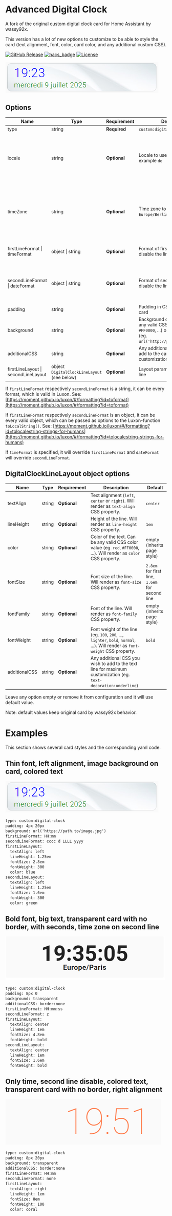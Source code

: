 # Advanced Digital Clock

A fork of the original custom digital clock card for Home Assistant by wassy92x.

This version has a lot of new options to customize to be able to style the card (text alignment, font, color, card color, and any additional custom CSS).

[![GitHub Release][releases-shield]][releases]
[![hacs_badge](https://img.shields.io/badge/HACS-Default-orange.svg?style=for-the-badge)](https://github.com/hacs/integration)
[![License][license-shield]](LICENSE.md)

![Image of Digital Clock Card](https://github.com/sierramike/advanced-lovelace-digital-clock/blob/master/.images/advanced-digital-clock.png?raw=true)

## Options

| Name              | Type    | Requirement  | Description                                 | Default             |
| ----------------- | ------- | ------------ | ------------------------------------------- | ------------------- |
| type              | string  | **Required** | `custom:digital-clock`                      |                     |
| locale            | string  | **Optional** | Locale to use for formatting. For example `de` | locale set in your home assistant profile otherwise your browser locale |
| timeZone          | string  | **Optional** | Time zone to use. For example `Europe/Berlin` | time zone set in your home assistant profile otherwise your browser time zone |
| firstLineFormat &#124; timeFormat   | object &#124; string | **Optional** | Format of first line (`none` will disable the line)           | { hour: '2-digit', minute: '2-digit' } |
| secondLineFormat &#124; dateFormat | object  &#124; string  | **Optional** | Format of second line (`none` will disable the line)          | { weekday: 'short', day: '2-digit', month: 'short' } |
| padding           | string  | **Optional** | Padding in CSS format for the card          | 8px 0               |
| background        | string  | **Optional** | Background of the card. Can be any valid CSS color (eg. `red`, `#FF0000`, ...) or an url to an image (eg. `url('http://path.to/image.jpg'`) | |
| additionalCSS     | string  | **Optional** | Any additional CSS you wish to add to the card for maximum customization (eg. `border:none`) |  |
| firstLineLayout &#124; secondLineLayout | object `DigitalClockLineLayout` (see below) | **Optional** | Layout parameters for each text line | |

If `firstLineFormat` respectively `secondLineFormat` is a string, it can be every format, which is valid in Luxon.
See: [https://moment.github.io/luxon/#/formatting?id=toformat](https://moment.github.io/luxon/#/formatting?id=toformat)

If `firstLineFormat` respectively `secondLineFormat` is an object, it can be every valid object, which can be passed as options to the Luxon-function `toLocalString()`.
See: [https://moment.github.io/luxon/#/formatting?id=tolocalestring-strings-for-humans](https://moment.github.io/luxon/#/formatting?id=tolocalestring-strings-for-humans)

If `timeFormat` is specified, it will override `firstLineFormat` and `dateFormat` will override `secondLineFormat`.

## DigitalClockLineLayout object options

| Name              | Type    | Requirement  | Description                                 | Default             |
| ----------------- | ------- | ------------ | ------------------------------------------- | ------------------- |
| textAlign         | string  | **Optional** | Text alignment (`left`, `center` or `right`). Will render as `text-align` CSS property. | `center`            |
| lineHeight        | string  | **Optional** | Height of the line. Will render as `line-height` CSS property. | `1em` |
| color             | string  | **Optional** | Color of the text. Can be any valid CSS color value (eg. `red`, `#FF0000`, ...). Will render as `color` CSS property. | empty (inherits page style) |
| fontSize          | string  | **Optional** | Font size of the line. Will render as `font-size` CSS property. | `2.8em` for first line, `1.6em` for second line |
| fontFamily        | string  | **Optional** | Font of the line. Will render as `font-family` CSS property. | empty (inherits page style) |
| fontWeight        | string  | **Optional** | Font weight of the line (eg. `100`, `200`, ..., `lighter`, `bold`, `normal`, ...). Will render as `font-weight` CSS property. | `bold` |
| additionalCSS     | string  | **Optional** | Any additional CSS you wish to add to the text line for maximum customization (eg.  `text-decoration:underline`) |  |

Leave any option empty or remove it from configuration and it will use default value.

Note: default values keep original card by wassy92x behavior.

# Examples

This section shows several card styles and the corresponding yaml code.

## Thin font, left alignment, image background on card, colored text

![Image of Digital Clock Card](https://github.com/sierramike/advanced-lovelace-digital-clock/blob/master/.images/advanced-digital-clock.png?raw=true)

```
type: custom:digital-clock
padding: 4px 20px
background: url('https://path.to/image.jpg')
firstLineFormat: HH:mm
secondLineFormat: cccc d LLLL yyyy
firstLineLayout:
  textAlign: left
  lineHeight: 1.25em
  fontSize: 2.8em
  fontWeight: 300
  color: blue
secondLineLayout:
  textAlign: left
  lineHeight: 1.25em
  fontSize: 1.6em
  fontWeight: 300
  color: green
```

## Bold font, big text, transparent card with no border, with seconds, time zone on second line

![Image of Digital Clock Card](https://github.com/sierramike/advanced-lovelace-digital-clock/blob/master/.images/advanced-digital-clock-sample2.png?raw=true)

```
type: custom:digital-clock
padding: 8px 0
background: transparent
additionalCSS: border:none
firstLineFormat: HH:mm:ss
secondLineFormat: z
firstLineLayout:
  textAlign: center
  lineHeight: 1em
  fontSize: 4.8em
  fontWeight: bold
secondLineLayout:
  textAlign: center
  lineHeight: 1em
  fontSize: 1.6em
  fontWeight: bold
```

## Only time, second line disable, colored text, transparent card with no border, right alignment

![Image of Digital Clock Card](https://github.com/sierramike/advanced-lovelace-digital-clock/blob/master/.images/advanced-digital-clock-sample3.png?raw=true)

```
type: custom:digital-clock
padding: 8px 20px
background: transparent
additionalCSS: border:none
firstLineFormat: HH:mm
secondLineFormat: none
firstLineLayout:
  textAlign: right
  lineHeight: 1em
  fontSize: 8em
  fontWeight: 100
  color: coral
```


[license-shield]: https://img.shields.io/github/license/sierramike/advanced-lovelace-digital-clock.svg?style=for-the-badge
[releases-shield]: https://img.shields.io/github/release/sierramike/advanced-lovelace-digital-clock.svg?style=for-the-badge
[releases]: https://github.com/sierramike/advanced-lovelace-digital-clock/releases
